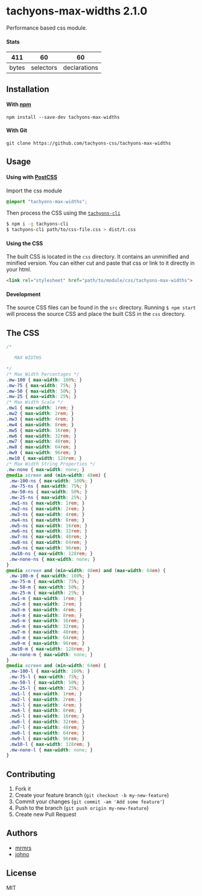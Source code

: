 # tachyons-max-widths 2.1.0

Performance based css module.

#### Stats

411 | 60 | 60
---|---|---
bytes | selectors | declarations

## Installation

#### With [npm](https://npmjs.com)

```
npm install --save-dev tachyons-max-widths
```

#### With Git

```
git clone https://github.com/tachyons-css/tachyons-max-widths
```

## Usage

#### Using with [PostCSS](https://github.com/postcss/postcss)

Import the css module

```css
@import "tachyons-max-widths";
```

Then process the CSS using the [`tachyons-cli`](https://github.com/tachyons-css/tachyons-cli)

```sh
$ npm i -g tachyons-cli
$ tachyons-cli path/to/css-file.css > dist/t.css
```

#### Using the CSS

The built CSS is located in the `css` directory. It contains an unminified and minified version.
You can either cut and paste that css or link to it directly in your html.

```html
<link rel="stylesheet" href="path/to/module/css/tachyons-max-widths">
```

#### Development

The source CSS files can be found in the `src` directory.
Running `$ npm start` will process the source CSS and place the built CSS in the `css` directory.

## The CSS

```css
/*

   MAX WIDTHS

*/
/* Max Width Percentages */
.mw-100 { max-width: 100%; }
.mw-75 { max-width: 75%; }
.mw-50 { max-width: 50%; }
.mw-25 { max-width: 25%; }
/* Max Width Scale */
.mw1 { max-width: 1rem; }
.mw2 { max-width: 2rem; }
.mw3 { max-width: 4rem; }
.mw4 { max-width: 8rem; }
.mw5 { max-width: 16rem; }
.mw6 { max-width: 32rem; }
.mw7 { max-width: 48rem; }
.mw8 { max-width: 64rem; }
.mw9 { max-width: 96rem; }
.mw10 { max-width: 128rem; }
/* Max Width String Properties */
.mw-none { max-width: none; }
@media screen and (min-width: 48em) {
 .mw-100-ns { max-width: 100%; }
 .mw-75-ns { max-width: 75%; }
 .mw-50-ns { max-width: 50%; }
 .mw-25-ns { max-width: 25%; }
 .mw1-ns { max-width: 1rem; }
 .mw2-ns { max-width: 2rem; }
 .mw3-ns { max-width: 4rem; }
 .mw4-ns { max-width: 8rem; }
 .mw5-ns { max-width: 16rem; }
 .mw6-ns { max-width: 32rem; }
 .mw7-ns { max-width: 48rem; }
 .mw8-ns { max-width: 64rem; }
 .mw9-ns { max-width: 96rem; }
 .mw10-ns { max-width: 128rem; }
 .mw-none-ns { max-width: none; }
}
@media screen and (min-width: 48em) and (max-width: 64em) {
 .mw-100-m { max-width: 100%; }
 .mw-75-m { max-width: 75%; }
 .mw-50-m { max-width: 50%; }
 .mw-25-m { max-width: 25%; }
 .mw1-m { max-width: 1rem; }
 .mw2-m { max-width: 2rem; }
 .mw3-m { max-width: 4rem; }
 .mw4-m { max-width: 8rem; }
 .mw5-m { max-width: 16rem; }
 .mw6-m { max-width: 32rem; }
 .mw7-m { max-width: 48rem; }
 .mw8-m { max-width: 64rem; }
 .mw9-m { max-width: 96rem; }
 .mw10-m { max-width: 128rem; }
 .mw-none-m { max-width: none; }
}
@media screen and (min-width: 64em) {
 .mw-100-l { max-width: 100%; }
 .mw-75-l { max-width: 75%; }
 .mw-50-l { max-width: 50%; }
 .mw-25-l { max-width: 25%; }
 .mw1-l { max-width: 1rem; }
 .mw2-l { max-width: 2rem; }
 .mw3-l { max-width: 4rem; }
 .mw4-l { max-width: 8rem; }
 .mw5-l { max-width: 16rem; }
 .mw6-l { max-width: 32rem; }
 .mw7-l { max-width: 48rem; }
 .mw8-l { max-width: 64rem; }
 .mw9-l { max-width: 96rem; }
 .mw10-l { max-width: 128rem; }
 .mw-none-l { max-width: none; }
}
```

## Contributing

1. Fork it
2. Create your feature branch (`git checkout -b my-new-feature`)
3. Commit your changes (`git commit -am 'Add some feature'`)
4. Push to the branch (`git push origin my-new-feature`)
5. Create new Pull Request

## Authors

* [mrmrs](http://mrmrs.io)
* [johno](http://johnotander.com)

## License

MIT

